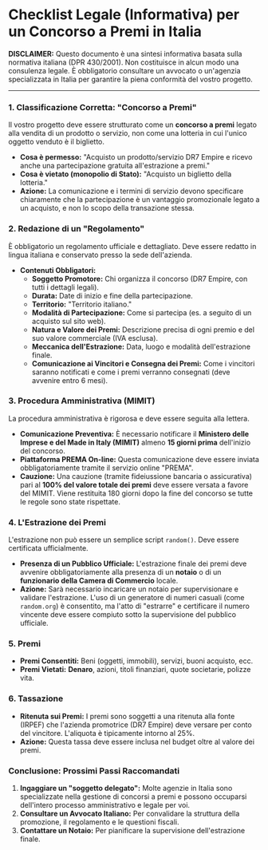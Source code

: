 # Checklist Legale (Informativa) per un Concorso a Premi in Italia

**DISCLAIMER:** Questo documento è una sintesi informativa basata sulla normativa italiana (DPR 430/2001). Non costituisce in alcun modo una consulenza legale. È obbligatorio consultare un avvocato o un'agenzia specializzata in Italia per garantire la piena conformità del vostro progetto.

---

### 1. Classificazione Corretta: "Concorso a Premi"

Il vostro progetto deve essere strutturato come un **concorso a premi** legato alla vendita di un prodotto o servizio, non come una lotteria in cui l'unico oggetto venduto è il biglietto.

- **Cosa è permesso:** "Acquisto un prodotto/servizio DR7 Empire e ricevo anche una partecipazione gratuita all'estrazione a premi."
- **Cosa è vietato (monopolio di Stato):** "Acquisto un biglietto della lotteria."
- **Azione:** La comunicazione e i termini di servizio devono specificare chiaramente che la partecipazione è un vantaggio promozionale legato a un acquisto, e non lo scopo della transazione stessa.

### 2. Redazione di un "Regolamento"

È obbligatorio un regolamento ufficiale e dettagliato. Deve essere redatto in lingua italiana e conservato presso la sede dell'azienda.

- **Contenuti Obbligatori:**
    - **Soggetto Promotore:** Chi organizza il concorso (DR7 Empire, con tutti i dettagli legali).
    - **Durata:** Date di inizio e fine della partecipazione.
    - **Territorio:** "Territorio italiano."
    - **Modalità di Partecipazione:** Come si partecipa (es. a seguito di un acquisto sul sito web).
    - **Natura e Valore dei Premi:** Descrizione precisa di ogni premio e del suo valore commerciale (IVA esclusa).
    - **Meccanica dell'Estrazione:** Data, luogo e modalità dell'estrazione finale.
    - **Comunicazione ai Vincitori e Consegna dei Premi:** Come i vincitori saranno notificati e come i premi verranno consegnati (deve avvenire entro 6 mesi).

### 3. Procedura Amministrativa (MIMIT)

La procedura amministrativa è rigorosa e deve essere seguita alla lettera.

- **Comunicazione Preventiva:** È necessario notificare il **Ministero delle Imprese e del Made in Italy (MIMIT)** almeno **15 giorni prima** dell'inizio del concorso.
- **Piattaforma PREMA On-line:** Questa comunicazione deve essere inviata obbligatoriamente tramite il servizio online "PREMA".
- **Cauzione:** Una cauzione (tramite fideiussione bancaria o assicurativa) pari al **100% del valore totale dei premi** deve essere versata a favore del MIMIT. Viene restituita 180 giorni dopo la fine del concorso se tutte le regole sono state rispettate.

### 4. L'Estrazione dei Premi

L'estrazione non può essere un semplice script `random()`. Deve essere certificata ufficialmente.

- **Presenza di un Pubblico Ufficiale:** L'estrazione finale dei premi deve avvenire obbligatoriamente alla presenza di un **notaio** o di un **funzionario della Camera di Commercio** locale.
- **Azione:** Sarà necessario incaricare un notaio per supervisionare e validare l'estrazione. L'uso di un generatore di numeri casuali (come `random.org`) è consentito, ma l'atto di "estrarre" e certificare il numero vincente deve essere compiuto sotto la supervisione del pubblico ufficiale.

### 5. Premi

- **Premi Consentiti:** Beni (oggetti, immobili), servizi, buoni acquisto, ecc.
- **Premi Vietati:** **Denaro**, azioni, titoli finanziari, quote societarie, polizze vita.

### 6. Tassazione

- **Ritenuta sui Premi:** I premi sono soggetti a una ritenuta alla fonte (IRPEF) che l'azienda promotrice (DR7 Empire) deve versare per conto del vincitore. L'aliquota è tipicamente intorno al 25%.
- **Azione:** Questa tassa deve essere inclusa nel budget oltre al valore dei premi.

### Conclusione: Prossimi Passi Raccomandati

1.  **Ingaggiare un "soggetto delegato":** Molte agenzie in Italia sono specializzate nella gestione di concorsi a premi e possono occuparsi dell'intero processo amministrativo e legale per voi.
2.  **Consultare un Avvocato Italiano:** Per convalidare la struttura della promozione, il regolamento e le questioni fiscali.
3.  **Contattare un Notaio:** Per pianificare la supervisione dell'estrazione finale.